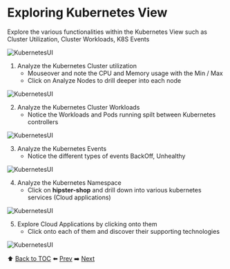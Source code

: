 # Exploring Kubernetes View

Explore the various functionalities within the Kubernetes View such as Cluster Utilization, Cluster Workloads, K8S Events

![KubernetesUI](https://github.com/Dynatrace-APAC/Workshop-Kubernetes/blob/master/assets/k8s-ui.png)

1. Analyze the Kubernetes Cluster utilization
   -  Mouseover and note the CPU and Memory usage with the Min / Max
   -  Click on Analyze Nodes to drill deeper into each node
   
![KubernetesUI](https://github.com/Dynatrace-APAC/Workshop-Kubernetes/blob/master/assets/cluster-util.png)

2. Analyze the Kubernetes Cluster Workloads 
   -  Notice the Workloads and Pods running spilt between Kubernetes controllers

![KubernetesUI](https://github.com/Dynatrace-APAC/Workshop-Kubernetes/blob/master/assets/cluster-workload.png)

3. Analyze the Kubernetes Events
   -  Notice the different types of events BackOff, Unhealthy

![KubernetesUI](https://github.com/Dynatrace-APAC/Workshop-Kubernetes/blob/master/assets/events.png)

4. Analyze the Kubernetes Namespace
   -  Click on <b>hipster-shop</b> and drill down into various kubernetes services (Cloud applications)

![KubernetesUI](https://github.com/Dynatrace-APAC/Workshop-Kubernetes/blob/master/assets/namespace.png)

5. Explore Cloud Applications by clicking onto them
   - Click onto each of them and discover their supporting technologies
   
![KubernetesUI](https://github.com/Dynatrace-APAC/Workshop-Kubernetes/blob/master/assets/cloud-apps.png)

:arrow_up: [Back to TOC](/README.md) :arrow_left: [Prev](../lab5/README.md)   :arrow_right: [Next](../lab7/README.md)  
